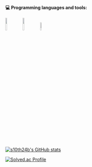 #### :computer: Programming languages and tools: 
<p>
<code><img width="10%" src="https://www.vectorlogo.zone/logos/java/java-ar21.svg"></code>
<code><img width="10%" src="https://www.vectorlogo.zone/logos/kotlinlang/kotlinlang-ar21.svg"></code>
<code><img width="8%" src="https://www.vectorlogo.zone/logos/android/android-ar21.svg"></code>
</p>


[![s10th24b's GitHub stats](https://github-readme-stats.vercel.app/api?username=s10th24b)](https://github.com/s10th24b/github-readme-stats)

[![Solved.ac Profile](http://mazassumnida.wtf/api/v2/generate_badge?boj=allen246)](https://solved.ac/allen246/)

<!--
**s10th24b/s10th24b** is a ✨ _special_ ✨ repository because its `README.md` (this file) appears on your GitHub profile.

Here are some ideas to get you started:

- 🔭 I’m currently working on ...
- 🌱 I’m currently learning ...
- 👯 I’m looking to collaborate on ...
- 🤔 I’m looking for help with ...
- 💬 Ask me about ...
- 📫 How to reach me: ...
- 😄 Pronouns: ...
- ⚡ Fun fact: ...
-->
